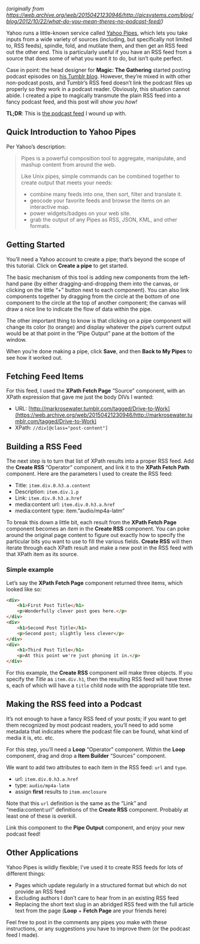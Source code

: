<!--
.. title: "What do you mean, there's no podcast feed?"
.. slug: no-podcast-feed
.. date: 2012-10-22 12:00:00 UTC-07:00
.. tags: 
.. category: 
.. link: 
.. description: 
.. type: text
-->

_(originally from <https://web.archive.org/web/20150421230946/http://ajcsystems.com/blog/blog/2012/10/22/what-do-you-mean-theres-no-podcast-feed/>)_

Yahoo runs a little-known service called [Yahoo Pipes](https://web.archive.org/web/20150421230946/http://pipes.yahoo.com/), which lets you take inputs from a wide variety of sources (including, but specifically not limited to, RSS feeds), spindle, fold, and mutilate them, and then get an RSS feed out the other end. This is particularly useful if you have an RSS feed from a source that does some of what you want it to do, but isn’t quite perfect.

Case in point: the head designer for **Magic: The Gathering** started posting podcast episodes on [his Tumblr blog](https://web.archive.org/web/20150421230946/http://markrosewater.tumblr.com/). However, they’re mixed in with other non-podcast posts, and Tumblr’s RSS feed doesn’t link the podcast files up properly so they work in a podcast reader. Obviously, this situation cannot abide. I created a pipe to magically transmute the plain RSS feed into a fancy podcast feed, and this post will _show you how!_

<!-- TEASER_END -->

**TL;DR**: This is [the podcast feed](https://web.archive.org/web/20150421230946/http://pipes.yahoo.com/blahblahblah33/blogatog) I wound up with.

Quick Introduction to Yahoo Pipes
---------------------------------

Per Yahoo’s description:

> Pipes is a powerful composition tool to aggregate, manipulate, and mashup content from around the web.
> 
> Like Unix pipes, simple commands can be combined together to create output that meets your needs:
> 
> *   combine many feeds into one, then sort, filter and translate it.
> *   geocode your favorite feeds and browse the items on an interactive map.
> *   power widgets/badges on your web site.
> *   grab the output of any Pipes as RSS, JSON, KML, and other formats.

Getting Started
---------------

You’ll need a Yahoo account to create a pipe; that’s beyond the scope of this tutorial. Click on **Create a pipe** to get started.

The basic mechanism of this tool is adding new components from the left-hand pane (by either dragging-and-dropping them into the canvas, or clicking on the little “+” button next to each component). You can also link components together by dragging from the circle at the bottom of one component to the circle at the top of another component; the canvas will draw a nice line to indicate the flow of data within the pipe.

The other important thing to know is that clicking on a pipe component will change its color (to orange) and display whatever the pipe’s current output would be at that point in the “Pipe Output” pane at the bottom of the window.

When you’re done making a pipe, click **Save**, and then **Back to My Pipes** to see how it worked out.

Fetching Feed Items
-------------------

For this feed, I used the **XPath Fetch Page** “Source” component, with an XPath expression that gave me just the body DIVs I wanted:

*   URL: [http://markrosewater.tumblr.com/tagged/Drive-to-Work](https://web.archive.org/web/20150421230946/http://markrosewater.tumblr.com/tagged/Drive-to-Work)
*   XPath: `//div[@class="post-content"]`

Building a RSS Feed
-------------------

The next step is to turn that list of XPath results into a proper RSS feed. Add the **Create RSS** “Operator” component, and link it to the **XPath Fetch Path** component. Here are the parameters I used to create the RSS feed:

*   Title: `item.div.0.h3.a.content`
*   Description: `item.div.1.p`
*   Link: `item.div.0.h3.a.href`
*   media:content url: `item.div.0.h3.a.href`
*   media:content type: item.”audio/mp4a-latm”

To break this down a little bit, each result from the **XPath Fetch Page** component becomes an _item_ in the **Create RSS** component. You can poke around the original page content to figure out exactly how to specify the particular bits you want to use to fill the various fields. **Create RSS** will then iterate through each XPath result and make a new post in the RSS feed with that XPath item as its source.

### Simple example

Let’s say the **XPath Fetch Page** component returned three items, which looked like so:

``` html
<div>
    <h1>First Post Title</h1>
    <p>Wonderfully clever post goes here.</p>
</div>
<div>
    <h1>Second Post Title</h1>
    <p>Second post; slightly less clever</p>
</div>
<div>
    <h1>Third Post Title</h1>
    <p>At this point we're just phoning it in.</p>
</div>
```

For this example, the **Create RSS** component will make three objects. If you specify the _Title_ as `item.div.h1`, then the resulting RSS feed will have three <item>s, each of which will have a `title` child node with the appropriate title text.

Making the RSS feed into a Podcast
----------------------------------

It’s not enough to have a fancy RSS feed of your posts; if you want to get them recognized by most podcast readers, you’ll need to add some metadata that indicates where the podcast file can be found, what kind of media it is, etc. etc.

For this step, you’ll need a **Loop** “Operator” component. Within the **Loop** component, drag and drop a **Item Builder** “Sources” component.

We want to add two attributes to each item in the RSS feed: `url` and `type`.

*   url: `item.div.0.h3.a.href`
*   type: `audio/mp4a-latm`
*   assign **first** results to `item.enclosure`

Note that this `url` definition is the same as the “Link” and “media:content:url” definitions of the **Create RSS** component. Probably at least one of these is overkill.

Link this component to the **Pipe Output** component, and enjoy your new podcast feed!

Other Applications
------------------

Yahoo Pipes is wildly flexible; I’ve used it to create RSS feeds for lots of different things:

*   Pages which update regularly in a structured format but which do not provide an RSS feed
*   Excluding authors I don’t care to hear from in an existing RSS feed
*   Replacing the short text slug in an abridged RSS feed with the full article text from the page (**Loop** + **Fetch Page** are your friends here)

Feel free to post in the comments any pipes you make with these instructions, or any suggestions you have to improve them (or the podcast feed I made).
